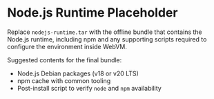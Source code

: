 # Node.js Runtime Placeholder

Replace `nodejs-runtime.tar` with the offline bundle that contains the Node.js runtime,
including npm and any supporting scripts required to configure the environment inside WebVM.

Suggested contents for the final bundle:

- Node.js Debian packages (v18 or v20 LTS)
- npm cache with common tooling
- Post-install script to verify `node` and `npm` availability
